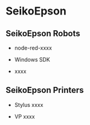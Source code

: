 # SeikoEpson



## SeikoEpson Robots

* node-red-xxxx

* Windows SDK
- xxxx

## SeikoEpson Printers

* Stylus xxxx
- VP xxxx


